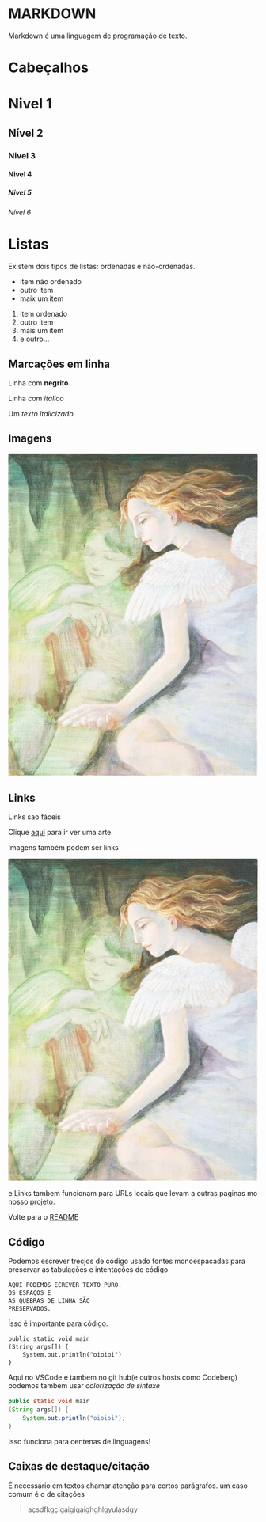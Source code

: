 # MARKDOWN 

Markdown é uma linguagem de programação de texto.

# Cabeçalhos

# Nivel 1 

## Nível 2

### Nivel 3

#### Nivel 4

##### Nivel 5

###### Nível 6

# Listas

Existem dois tipos de listas: ordenadas e não-ordenadas.

- item não ordenado
- outro item
- maix um item 

1. item ordenado
1. outro item 
1. mais um item
1. e outro...

##  Marcações em linha

Linha com **negrito**

Linha com *itálico*

Um _texto italicizado_

## Imagens

![](img/arte.jfif)

## Links

Links sao fáceis

Clique [aqui](https://br.pinterest.com/pin/8373949300091275/) para ir ver uma arte.

Imagens também podem ser links

[![](img/arte.jfif)](https://br.pinterest.com/pin/8373949300091275/)

e Links tambem funcionam para URLs locais que levam a outras paginas mo nosso projeto.

Volte para o [README](README.md)

## Código 

Podemos escrever trecjos de código usado fontes monoespacadas para preservar as tabulações e intentações do código

```
AQUI PODEMOS ECREVER TEXTO PURO. 
OS ESPAÇOS E 
AS QUEBRAS DE LINHA SÃO
PRESERVADOS.
``` 
Ísso é importante para código.

```
public static void main
(String args[]) {
    System.out.println("oioioi")
}
```

Aqui no VSCode e tambem no git hub(e outros hosts como Codeberg) podemos tambem usar *colorização de sintaxe*

```java
public static void main
(String args[]) {
    System.out.println("oioioi");
}
```

Isso funciona para centenas de linguagens!

## Caixas de destaque/citação

É necessário em textos chamar atenção para certos parágrafos. um caso comum é o de citações

>açsdfkgçigaigigaighghlgyulasdgy



